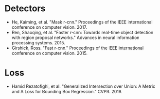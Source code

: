 # Detectors
- He, Kaiming, et al. "Mask r-cnn." Proceedings of the IEEE international conference on computer vision. 2017.  
- Ren, Shaoqing, et al. "Faster r-cnn: Towards real-time object detection with region proposal networks." Advances in neural information processing systems. 2015.  
- Girshick, Ross. "Fast r-cnn." Proceedings of the IEEE international conference on computer vision. 2015.

# Loss
- Hamid Rezatofighi, et al. "Generalized Intersection over Union: A Metric and A Loss for Bounding Box Regression." CVPR. 2019.
